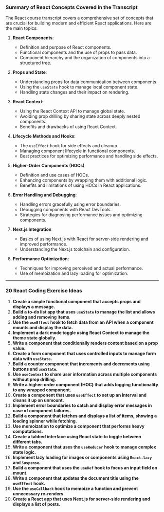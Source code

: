 ### Summary of React Concepts Covered in the Transcript

The React course transcript covers a comprehensive set of concepts that are crucial for building modern and efficient React applications. Here are the main topics:

1. **React Components**:
    
    - Definition and purpose of React components.
    - Functional components and the use of props to pass data.
    - Component hierarchy and the organization of components into a structured tree.
2. **Props and State**:
    
    - Understanding props for data communication between components.
    - Using the `useState` hook to manage local component state.
    - Handling state changes and their impact on rendering.
3. **React Context**:
    
    - Using the React Context API to manage global state.
    - Avoiding prop drilling by sharing state across deeply nested components.
    - Benefits and drawbacks of using React Context.
4. **Lifecycle Methods and Hooks**:
    
    - The `useEffect` hook for side effects and cleanup.
    - Managing component lifecycle in functional components.
    - Best practices for optimizing performance and handling side effects.
5. **Higher-Order Components (HOCs)**:
    
    - Definition and use cases of HOCs.
    - Enhancing components by wrapping them with additional logic.
    - Benefits and limitations of using HOCs in React applications.
6. **Error Handling and Debugging**:
    
    - Handling errors gracefully using error boundaries.
    - Debugging components with React DevTools.
    - Strategies for diagnosing performance issues and optimizing components.
7. **Next.js Integration**:
    
    - Basics of using Next.js with React for server-side rendering and improved performance.
    - Understanding the Next.js toolchain and configuration.
8. **Performance Optimization**:
    
    - Techniques for improving perceived and actual performance.
    - Use of memoization and lazy loading for optimization.

---

### 20 React Coding Exercise Ideas

1. **Create a simple functional component that accepts props and displays a message.**
2. **Build a to-do list app that uses `useState` to manage the list and allows adding and removing items.**
3. **Use the `useEffect` hook to fetch data from an API when a component mounts and display the data.**
4. **Implement a dark mode toggle using React Context to manage the theme state globally.**
5. **Write a component that conditionally renders content based on a prop value.**
6. **Create a form component that uses controlled inputs to manage form data with `useState`.**
7. **Build a counter component that increments and decrements using buttons and `useState`.**
8. **Use `useContext` to share user information across multiple components without prop drilling.**
9. **Write a higher-order component (HOC) that adds logging functionality to any wrapped component.**
10. **Create a component that uses `useEffect` to set up an interval and cleans it up on unmount.**
11. **Implement error boundaries to catch and display error messages in case of component failures.**
12. **Build a component that fetches and displays a list of items, showing a loading spinner while fetching.**
13. **Use memoization to optimize a component that performs heavy computations.**
14. **Create a tabbed interface using React state to toggle between different tabs.**
15. **Write a component that uses the `useReducer` hook to manage complex state logic.**
16. **Implement lazy loading for images or components using `React.lazy` and `Suspense`.**
17. **Build a component that uses the `useRef` hook to focus an input field on mount.**
18. **Write a component that updates the document title using the `useEffect` hook.**
19. **Use the `useCallback` hook to memoize a function and prevent unnecessary re-renders.**
20. **Create a React app that uses Next.js for server-side rendering and displays a list of posts.**